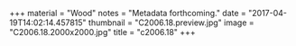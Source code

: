 +++
material = "Wood"
notes = "Metadata forthcoming."
date = "2017-04-19T14:02:14.457815"
thumbnail = "C2006.18.preview.jpg"
image = "C2006.18.2000x2000.jpg"
title = "c2006.18"
+++
